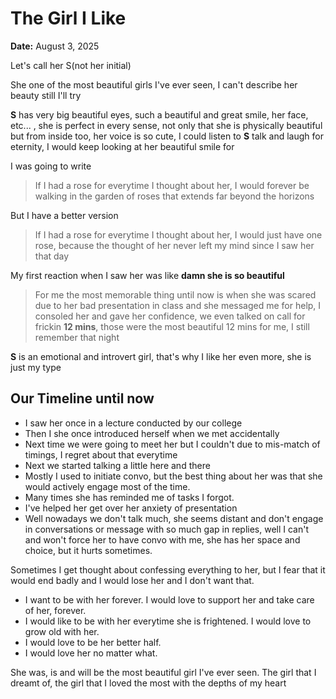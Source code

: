 # The Girl I Like
**Date:** August 3, 2025

Let's call her S(not her initial)

She one of the most beautiful girls I've ever seen, I can't describe her beauty still I'll try

**S** has very big beautiful eyes, such a beautiful and great smile, her face, etc... , she is perfect in every sense, not only that she is physically beautiful but from inside too, her voice is so cute, I could listen to **S** talk and laugh for eternity, I would keep looking at her beautiful smile for 

I was going to write
> If I had a rose for everytime I thought about her, I would forever be walking in the garden of roses that extends far beyond the horizons

But I have a better version
> If I had a rose for everytime I thought about her, I would just have one rose, because the thought of her never left my mind since I saw her that day 

My first reaction when I saw her was like **damn she is so beautiful** 

> For me the most memorable thing until now is when she was scared due to her bad presentation in class and she messaged me for help, I consoled her and gave her confidence, we even talked on call for frickin **12 mins**, those were the most beautiful 12 mins for me, I still remember that night

**S** is an emotional and introvert girl, that's why I like her even more, she is just my type 

## Our Timeline until now
- I saw her once in a lecture conducted by our college
- Then I she once introduced herself when we met accidentally
- Next time we were going to meet her but I couldn't due to mis-match of timings, I regret about that everytime
- Next we started talking a little here and there
- Mostly I used to initiate convo, but the best thing about her was that she would actively engage most of the time.
- Many times she has reminded me of tasks I forgot.
- I've helped her get over her anxiety of presentation  
- Well nowadays we don't talk much, she seems distant and don't engage in conversations or message with so much gap in replies, well I can't and won't force her to have convo with me, she has her space and choice, but it hurts sometimes.

Sometimes I get thought about confessing everything to her, but I fear that it would end badly and I would lose her and I don't want that. 

- I want to be with her forever. I would love to support her and take care of her, forever. 
- I would like to be with her everytime she is frightened. I would love to grow old with her. 
- I would love to be her better half. 
- I would love her no matter what.
  
She was, is and will be the most beautiful girl I've ever seen. The girl that I dreamt of, the girl that I loved the most with the depths of my heart